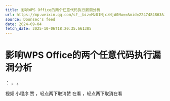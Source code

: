 ```yaml
---
title: 影响WPS Office的两个任意代码执行漏洞分析
url: https://mp.weixin.qq.com/s?__biz=MzU1NjczNjA0Nw==&mid=2247484863&idx=1&sn=742bcdb07ad43feb536332915632a87d
source: Doonsec's feed
date: 2024-09-04
fetch_date: 2025-10-06T18:20:35.661385
---
```


# 影响WPS Office的两个任意代码执行漏洞分析

：
，
。

视频
小程序
赞
，轻点两下取消赞
在看
，轻点两下取消在看